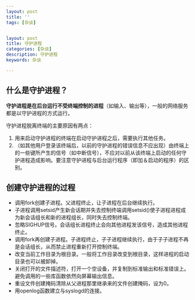 ```yaml
---
layout: post
title: ''
tags: [杂谈]


layout: post
title: 守护进程
categories: [杂谈]
description: 守护进程
keywords: 杂谈

---
```


##  什么是守护进程？

**守护进程是在后台运行不受终端控制的进程**（如输入、输出等），一般的网络服务都是以守护进程的方式运行。

守护进程脱离终端的主要原因有两点： 

1. 用来启动守护进程的终端在启动守护进程之后，需要执行其他任务。
2. （如其他用户登录该终端后，以前的守护进程的错误信息不应出现）由终端上的一些键所产生的信号（如中断信号），不应对以前从该终端上启动的任何守护进程造成影响。要注意守护进程与后台运行程序（即加＆启动的程序）的区别。


##  创建守护进程的过程

* 调用fork创建子进程。父进程终止，让子进程在后台继续执行。
* 子进程调用setsid产生新会话期并失去控制终端调用setsid()使子进程进程成为新会话组长和新的进程组长，同时失去控制终端。
*  忽略SIGHUP信号。会话组长进程终止会向其他进程发该信号，造成其他进程终止。
* 调用fork再创建子进程。子进程终止，子子进程继续执行，由于子子进程不再是会话组长，从而禁止进程重新打开控制终端。
* 改变当前工作目录为根目录。一般将工作目录改变到根目录，这样进程的启动目录也可以被卸掉。
* 关闭打开的文件描述符，打开一个空设备，并复制到标准输出和标准错误上。 避免调用的一些库函数依然向屏幕输出信息。
* 重设文件创建掩码清除从父进程那里继承来的文件创建掩码，设为0。
* 用openlog函数建立与syslogd的连接。